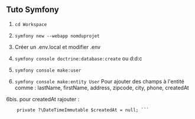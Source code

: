 ## Tuto Symfony

1. ```cd Workspace```

2. ```symfony new --webapp nomduprojet```

3. Créer un .env.local et modifier .env

4. ```symfony console doctrine:database:create``` ou d:d:c

5. ```symfony console make:user```

6. ```symfony console make:entity User```
Pour ajouter des champs à l'entité comme :
lastName, firstName, address, zipcode, city, phone, createdAt

6bis. pour createdAt rajouter :
``` #[ORM\Column(type: 'datetime_immutable', options: ['default' => 'CURRENT_TIMESTAMP'])]
    private ?\DateTimeImmutable $createdAt = null; ```

